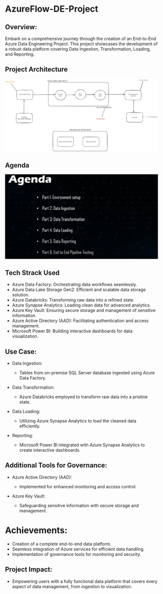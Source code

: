 # AzureFlow-DE-Project

## Overview:
Embark on a comprehensive journey through the creation of an End-to-End Azure Data Engineering Project. This project showcases the development of a robust data platform covering Data Ingestion, Transformation, Loading, and Reporting.

## Project Architecture
<img src ="https://github.com/Prajwal-Narayanaswamy/AzureFlow-DE-Project/blob/main/Architecture.png">

## Agenda
<img src ="https://github.com/Prajwal-Narayanaswamy/AzureFlow-DE-Project/blob/main/Agenda.png">

## Tech Strack Used
* Azure Data Factory: Orchestrating data workflows seamlessly.
* Azure Data Lake Storage Gen2: Efficient and scalable data storage solution.
* Azure Databricks: Transforming raw data into a refined state.
* Azure Synapse Analytics: Loading clean data for advanced analytics.
* Azure Key Vault: Ensuring secure storage and management of sensitive information.
* Azure Active Directory (AAD): Facilitating authentication and access management.
* Microsoft Power BI: Building interactive dashboards for data visualization.

## Use Case:
* Data Ingestion:
  - Tables from on-premise SQL Server database ingested using Azure Data Factory.

* Data Transformation:
  - Azure Databricks employed to transform raw data into a pristine state.

* Data Loading:
  - Utilizing Azure Synapse Analytics to load the cleaned data efficiently.
  
* Reporting:
  - Microsoft Power BI integrated with Azure Synapse Analytics to create interactive dashboards.

  
## Additional Tools for Governance:
* Azure Active Directory (AAD):
  - Implemented for enhanced monitoring and access control.
  
* Azure Key Vault:
  - Safeguarding sensitive information with secure storage and management.

  
# Achievements:
* Creation of a complete end-to-end data platform.
* Seamless integration of Azure services for efficient data handling.
* Implementation of governance tools for monitoring and security.


## Project Impact:
* Empowering users with a fully functional data platform that covers every aspect of data management, from ingestion to visualization.
